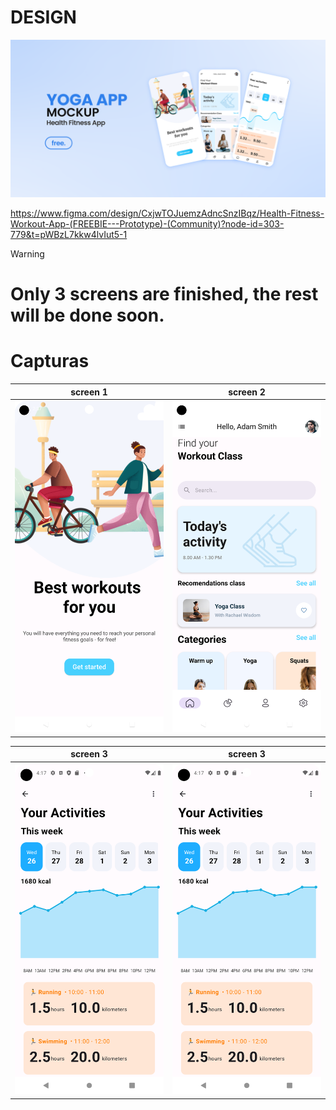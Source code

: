 
# DESIGN

 ![Ejemplo de imagen](./screens/yogaApp.png)

https://www.figma.com/design/CxjwTOJuemzAdncSnzIBqz/Health-Fitness-Workout-App-(FREEBIE---Prototype)-(Community)?node-id=303-779&t=pWBzL7kkw4lvIut5-1

> [!Warning]
> # Only 3 screens are finished, the rest will be done soon.
 


# Capturas

| screen 1 | screen 2 |  
| -------- | -------- |
| ![Ejemplo de imagen](./screens/1.png) | ![Ejemplo de imagen](./screens/2.png) |

| screen 3 | screen 3 |  
| -------- | -------- |
| ![Ejemplo de imagen](./screen_Activities.png) | ![Ejemplo de imagen](./screen_Activities.png)



